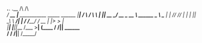   _____._____.                                        .__    /\           /\  
_/ ____\__\_ |__   ___________          _____  ______ |__|  /  \         /  \ 
\   __\|  || __ \_/ __ \_  __ \  ______ \__  \ \____ \|  |  \/\/         \/\/ 
 |  |  |  || \_\ \  ___/|  | \/ /_____/  / __ \|  |_> >  |                    
 |__|  |__||___  /\___  >__|            (____  /   __/|__|        ______      
               \/     \/                     \/|__|              /_____/      
